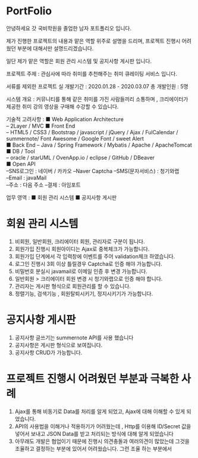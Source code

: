 # PortFolio

안녕하세요 갓 국비학원을 졸업한 남자 포트폴리오 입니다.

제가 진행한 프로젝트의 내용과 맡은 역할 위주로 설명을 드리며, 프로젝트 진행시 어려웠던 부분에 대해서만 설명드리겠습니다.

일단 제가 맡은 역할은 회원 관리 시스템 및 공지사항 게시판 입니다.

프로젝트 주제 : 관심사에 따라 취미를 추천해주는 취미 큐레이팅 서비스 입니다.

서류를 제외한 프로젝트 실 개발기간 : 2020.01.28 - 2020.03.07
총 개발인원 : 5명

시스템 개요 : 커뮤니티를 통해 같은 취미를 가진 사람들끼리 소통하며 , 크리에이터가 제공한
취미 강의 영상을 구매해 수강할 수 있습니다. 


기술적 고려사항 : 
■ Web Application Architecture  
  – 2Layer / MVC 
■ Front End  
  – HTML5 / CSS3 / Bootstrap / javascript / jQuery / Ajax / FulCalendar / summernote/ Font Awesome / Google Font / sweet Alert  
■ Back End 
  – Java / Spring Framework / Mybatis / Apache / ApacheTomcat 
■ DB / Tool  
  – oracle / starUML / OvenApp.io / eclipse / GitHub / DBeaver  
■ Open API  
  –SNS로그인 : 네이버 / 카카오
  –Naver Captcha
  –SMS(문자서비스) : 청기와랩  
  –Email : javaMail  
  –주소 : 다음 주소 
  –결제 : 아임포트  
  
업무 영역 :
 ■ 회원 관리 시스템
 ■ 공지사항 게시판
 
 # 회원 관리 시스템
 1. 비회원, 일반회원, 크리에이터 회원, 관리자로 구분이 됩니다.
 2. 회원가입 진행시 회원아이디는 Ajax로 중복체크가 가능합니다.
 3. 회원가입 단계에서 각 입력창에 이벤트를 주어 validation체크 하였습니다.
 4. 로그인 진행시 3회 이상 틀릴경우 Captcha로 인증 해야 가능합니다.
 5. 비밀번호 분실시 javamail로 이메일 인증 후 변경 가능합니다.
 6. 일반회원 > 크리에이터 회원 변경 시 청기와랩으로 인증 해야 합니다.
 7. 관리자는 게시판 형식으로 회원관리를 할 수 있습니다.
 8. 정렬기능, 검색기능 , 회원탈퇴시키기, 정지시키기가 가능합니다.
 # 공지사항 게시판
 1. 공지사항 글쓰기는 summernote API를 사용 했습니다
 2. 공지사항은 게시판 형식으로 보여집니다.
 3. 공지사항 CRUD가 가능합니다.
 
  # 프로젝트 진행시 어려웠던 부분과 극복한 사례
  1. Ajax를 통해 비동기로 Data를 처리를 알게 되었고, Ajax에 대해 이해할 수 있게 되었습니다.
  2. API의 사용법을 이해거나 적용하기가 어려웠는데 , 
     Http를 이용해 ID/Secret 값을 넣어서 보내고 JSON Data를 받고 처리되는 방식에 대해 알게 되었습니다
  3. 아무래도 개발은 협업이기 때문에 진행시 의견충돌과 여러의견이 많았는데 그것을 조율하고 결정하는 부분에 있어서 어려웠습니다.
     그런 조율 하는 부분에서 
